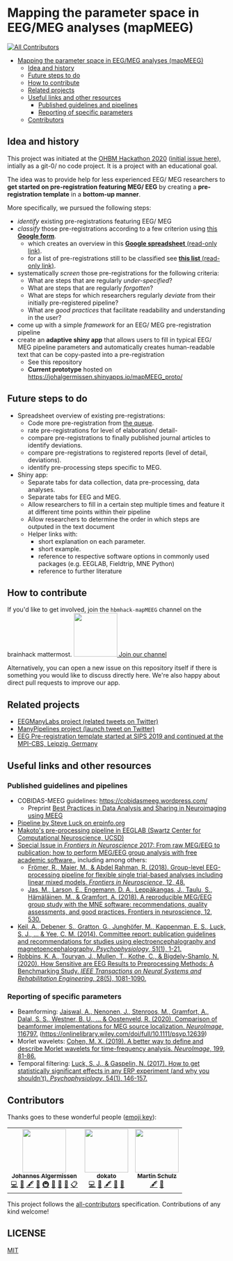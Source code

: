 # Mapping the parameter space in EEG/MEG analyses (mapMEEG)
<!-- ALL-CONTRIBUTORS-BADGE:START - Do not remove or modify this section -->
[![All Contributors](https://img.shields.io/badge/all_contributors-3-orange.svg?style=flat-square)](#contributors-)
<!-- ALL-CONTRIBUTORS-BADGE:END -->


<!-- TOC -->
- [Mapping the parameter space in EEG/MEG analyses (mapMEEG)](#mapping-the-parameter-space-in-eeg-meg-analyses--mapmeeg-)
  * [Idea and history](#idea-and-history)
  * [Future steps to do](#future-steps-to-do)
  * [How to contribute](#how-to-contribute)
  * [Related projects](#related-projects)
  * [Useful links and other resources](#useful-links-and-other-resources)
    + [Published guidelines and pipelines](#published-guidelines-and-pipelines)
    + [Reporting of specific parameters](#reporting-of-specific-parameters)
  * [Contributors](#contributors)
<!-- /TOC -->

## Idea and history

This project was initiated at the [OHBM Hackathon 2020](https://ohbm.github.io/hackathon2020/) ([initial issue here](https://github.com/ohbm/hackathon2020/issues/139)), intially as a git-0/ no code project. It is a project with an  educational goal.

The idea was to provide help for less experienced EEG/ MEG researchers to **get started on pre-registration featuring MEG/ EEG** by creating a **pre-registration template** in a **bottom-up manner**. 

More specifically, we pursued the following steps:
- *identify* existing pre-registrations featuring EEG/ MEG
- *classify* those pre-registrations according to a few criterion using [this **Google form**](https://forms.gle/Rr5qHKzBEjuZSSgBA).
    - which creates an overview in this  [**Google spreadsheet** (read-only link)](https://docs.google.com/spreadsheets/d/1-tTgpDOKOAUG-zdfqAnbBfPOsCDvGC5wzaOLKdBAcWc/edit?usp=sharing).
    - for a list of pre-registrations still to be classified see [**this list** (read-only link)](https://docs.google.com/document/d/1FT6bg89dUQscQ1JNm3mFaWht5SkfIhQeaBkGlbT6EO4/edit?usp=sharing).
- systematically _screen_ those pre-registrations for the following criteria:
    - What are steps that are regularly _under-specified_?
    - What are steps that are regularly _forgotten_?
    - What are steps for which researchers regularly _deviate_ from their initially pre-registered pipeline?
    - What are _good practices_ that facilitate readability and understanding in the user?
- come up with a simple _framework_ for an EEG/ MEG pre-registration pipeline
- create an **adaptive shiny app** that allows users to fill in typical EEG/ MEG pipeline parameters and automatically creates human-readable text that can be copy-pasted into a pre-registration
    - See this repository
    - **Current prototype** hosted on https://johalgermissen.shinyapps.io/mapMEEG_proto/

## Future steps to do
- Spreadsheet overview of existing pre-registrations:
    - Code more pre-registration from [the queue](https://docs.google.com/document/d/1FT6bg89dUQscQ1JNm3mFaWht5SkfIhQeaBkGlbT6EO4/edit?usp=sharing).
    - rate pre-registrations for level of elaboration/ detail-
    - compare pre-registrations to finally published journal articles to identify deviations.
    - compare pre-registrations to registered reports (level of detail, deviations).
    - identify pre-processing steps specific to MEG.
- Shiny app:
    - Separate tabs for data collection, data pre-processing, data analyses.
    - Separate tabs for EEG and MEG.
    - Allow researchers to fill in a certain step multiple times and feature it at different time points within their pipeline
    - Allow researchers to determine the order in which steps are outputed in the text document
    - Helper links with:
        - short explanation on each parameter.
        - short example.
        - reference to respective software options in commonly used packages (e.g. EEGLAB, Fieldtrip, MNE Python)
        - reference to further literature

## How to contribute

If you'd like to get involved, join the `hbmhack-mapMEEG` channel on the brainhack mattermost. <a href="https://mattermost.brainhack.org/brainhack/channels/mapmeeg"><img src="http://www.mattermost.org/wp-content/uploads/2016/03/logoHorizontal.png" width=100px /> Join our channel </a>

Alternatively, you can open a new issue on this repository itself if there is something you would like to discuss directly here. We're also happy about direct pull requests to improve our app.

## Related projects
* [EEGManyLabs project (related tweets on Twitter)](https://twitter.com/hashtag/eegmanylabs?lang=en)
* [ManyPipelines project (launch tweet on Twitter)](https://twitter.com/TomRhysMarshall/status/1265606022716108805?s=20)
* [EEG Pre-registration template started at SIPS 2019 and continued at the MPI-CBS, Leipzig, Germany](https://docs.google.com/document/d/1RmlHcWJcWMErZzjJgz9Q0rqsy-E9Vs9DYeKdvX9cawU/edit#heading=h.pbxfutwvnppx)

## Useful links and other resources

### Published guidelines and pipelines
- COBIDAS-MEEG guidelines: https://cobidasmeeg.wordpress.com/
    - Preprint [Best Practices in Data Analysis and Sharing in Neuroimaging using MEEG](https://osf.io/a8dhx/)
- [Pipeline by Steve Luck on erpinfo.org](https://erpinfo.org/order-of-steps)
- [Makoto's pre-processing pipeline  in EEGLAB (Swartz Center for Computational Neuroscience, UCSD)](https://sccn.ucsd.edu/wiki/Makoto's_preprocessing_pipeline)
- [Special Issue in _Frontiers in Neuroscience_ 2017: From raw MEG/EEG to publication: how to perform MEG/EEG group analysis with free academic software.](https://www.frontiersin.org/research-topics/5158/from-raw-megeeg-to-publication-how-to-perform-megeeg-group-analysis-with-free-academic-software#articles), including among others:
    - [Frömer, R., Maier, M., & Abdel Rahman, R. (2018). Group-level EEG-processing pipeline for flexible single trial-based analyses including linear mixed models. _Frontiers in Neuroscience_, 12, 48.](https://www.frontiersin.org/articles/10.3389/fnins.2018.00048/full)
    - [Jas, M., Larson, E., Engemann, D. A., Leppäkangas, J., Taulu, S., Hämäläinen, M., & Gramfort, A. (2018). A reproducible MEG/EEG group study with the MNE software: recommendations, quality assessments, and good practices. Frontiers in neuroscience, 12, 530.](https://www.frontiersin.org/articles/10.3389/fnins.2018.00530/full)
- [Keil, A., Debener, S., Gratton, G., Junghöfer, M., Kappenman, E. S., Luck, S. J., ... & Yee, C. M. (2014). Committee report: publication guidelines and recommendations for studies using electroencephalography and magnetoencephalography. _Psychophysiology_, 51(1), 1-21.](https://onlinelibrary.wiley.com/doi/full/10.1111/psyp.12147)
- [Robbins, K. A., Touryan, J., Mullen, T., Kothe, C., & Bigdely-Shamlo, N. (2020). How Sensitive are EEG Results to Preprocessing Methods: A Benchmarking Study. _IEEE Transactions on Neural Systems and Rehabilitation Engineering_, 28(5), 1081-1090.](https://ieeexplore.ieee.org/abstract/document/9047940)

### Reporting of specific parameters
* Beamforming: [Jaiswal, A., Nenonen, J., Stenroos, M., Gramfort, A., Dalal, S. S., Westner, B. U., ... & Oostenveld, R. (2020). Comparison of beamformer implementations for MEG source localization. _NeuroImage_, 116797.](https://www.sciencedirect.com/science/article/pii/S1053811920302846)
(https://onlinelibrary.wiley.com/doi/full/10.1111/psyp.12639)
* Morlet wavelets: [Cohen, M. X. (2019). A better way to define and describe Morlet wavelets for time-frequency analysis. _NeuroImage_, 199, 81-86.](https://www.sciencedirect.com/science/article/pii/S1053811919304409)
* Temporal filtering: [Luck, S. J., & Gaspelin, N. (2017). How to get statistically significant effects in any ERP experiment (and why you shouldn't). _Psychophysiology_, 54(1), 146-157.](https://onlinelibrary.wiley.com/doi/abs/10.1111/psyp.12639)

## Contributors

Thanks goes to these wonderful people ([emoji key](https://allcontributors.org/docs/en/emoji-key)):
<!-- ALL-CONTRIBUTORS-LIST:START - Do not remove or modify this section -->
<!-- prettier-ignore-start -->
<!-- markdownlint-disable -->
<table>
  <tr>
    <td align="center"><a href="https://github.com/johalgermissen"><img src="https://avatars1.githubusercontent.com/u/36693723?v=4" width="100px;" alt=""/><br /><sub><b>Johannes Algermissen</b></sub></a><br /><a href="https://github.com/johalgermissen/mapMEEG/commits?author=johalgermissen" title="Code">💻</a> <a href="#design-johalgermissen" title="Design">🎨</a> <a href="#content-johalgermissen" title="Content">🖋</a> <a href="#ideas-johalgermissen" title="Ideas, Planning, & Feedback">🤔</a> <a href="#infra-johalgermissen" title="Infrastructure (Hosting, Build-Tools, etc)">🚇</a> <a href="#maintenance-johalgermissen" title="Maintenance">🚧</a> <a href="#projectManagement-johalgermissen" title="Project Management">📆</a> <a href="#tool-johalgermissen" title="Tools">🔧</a> <a href="#eventOrganizing-johalgermissen" title="Event Organizing">📋</a></td>
    <td align="center"><a href="https://github.com/dokato"><img src="https://avatars1.githubusercontent.com/u/4547289?v=4" width="100px;" alt=""/><br /><sub><b>dokato</b></sub></a><br /><a href="https://github.com/johalgermissen/mapMEEG/commits?author=dokato" title="Code">💻</a> <a href="#design-dokato" title="Design">🎨</a> <a href="#content-dokato" title="Content">🖋</a> <a href="#ideas-dokato" title="Ideas, Planning, & Feedback">🤔</a> <a href="#tool-dokato" title="Tools">🔧</a></td>
    <td align="center"><a href="https://github.com/marsipu"><img src="https://avatars3.githubusercontent.com/u/46245704?v=4" width="100px;" alt=""/><br /><sub><b>Martin Schulz</b></sub></a><br /><a href="#content-marsipu" title="Content">🖋</a> <a href="#ideas-marsipu" title="Ideas, Planning, & Feedback">🤔</a></td>
  </tr>
</table>

<!-- markdownlint-enable -->
<!-- prettier-ignore-end -->
<!-- ALL-CONTRIBUTORS-LIST:END -->

This project follows the [all-contributors](https://github.com/all-contributors/all-contributors) specification. Contributions of any kind welcome!

## LICENSE

[MIT](LICENSE)